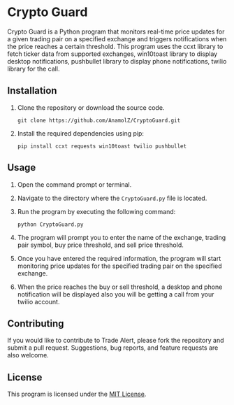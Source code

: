 # Crypto Guard

Crypto Guard is a Python program that monitors real-time price updates for a given trading pair on a specified exchange and triggers notifications when the price reaches a certain threshold. This program uses the ccxt library to fetch ticker data from supported exchanges, win10toast library to display desktop notifications, pushbullet library to display phone notifications, twilio library for the call.

## Installation

1. Clone the repository or download the source code.
    ```
    git clone https://github.com/AnamolZ/CryptoGuard.git
    ```
2. Install the required dependencies using pip:

    ```
    pip install ccxt requests win10toast twilio pushbullet
    ```

## Usage

1. Open the command prompt or terminal.
2. Navigate to the directory where the `CryptoGuard.py` file is located.
3. Run the program by executing the following command:

    ```
    python CryptoGuard.py
    ```
4. The program will prompt you to enter the name of the exchange, trading pair symbol, buy price threshold, and sell price threshold.
5. Once you have entered the required information, the program will start monitoring price updates for the specified trading pair on the specified exchange.
6. When the price reaches the buy or sell threshold, a desktop and phone notification will be displayed also you will be getting a call from your twilio account.

## Contributing

If you would like to contribute to Trade Alert, please fork the repository and submit a pull request. Suggestions, bug reports, and feature requests are also welcome. 

## License

This program is licensed under the [MIT License](https://github.com/example/trade-alert/blob/main/LICENSE).
